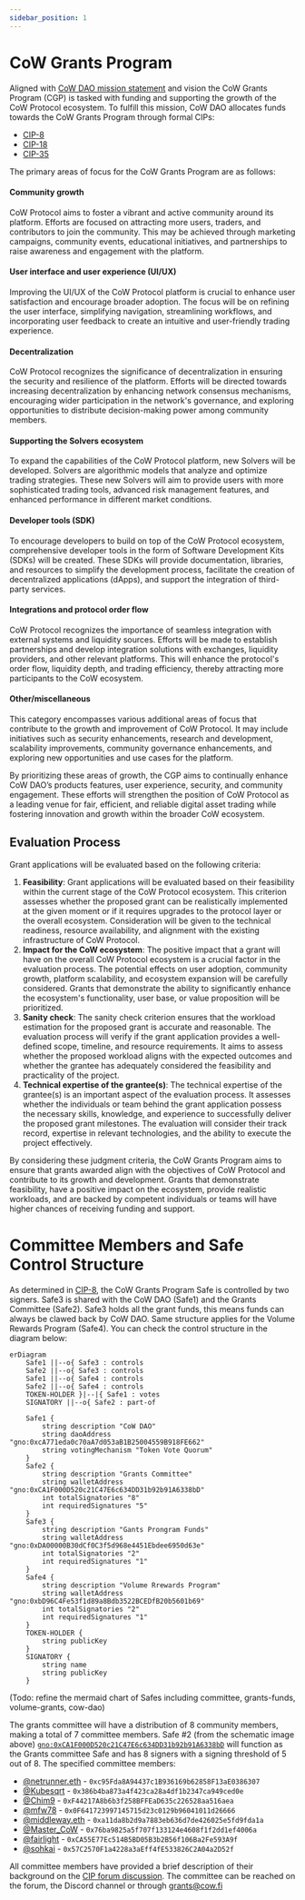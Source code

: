 ```yaml
---
sidebar_position: 1
---
```


# CoW Grants Program

Aligned with [CoW DAO mission statement](../mission) and vision the CoW Grants Program (CGP) is tasked with funding and supporting the growth of the CoW Protocol ecosystem. To fulfill this mission, CoW DAO allocates funds towards the CoW Grants Program through formal CIPs:

- [CIP-8](https://snapshot.org/#/cow.eth/proposal/0xdc641be107f139753cea051f1bacb8b74b915713a95306c3994f5e03e20d6bef)
- [CIP-18](https://snapshot.org/#/cow.eth/proposal/0x1b152ae847d003034e84b796ac153ab3549f69891cef49c5d915ee5930c0b256)
- [CIP-35](https://snapshot.org/#/cow.eth/proposal/0x1ce26799df80625cb8de5e985920b5f50e890290da03776bdd934e8bd03d9014)

The primary areas of focus for the CoW Grants Program are as follows:

#### Community growth

CoW Protocol aims to foster a vibrant and active community around its platform.
Efforts are focused on attracting more users, traders, and contributors to join the community.
This may be achieved through marketing campaigns, community events, educational initiatives, and partnerships to raise awareness and engagement with the platform.

#### User interface and user experience (UI/UX)

Improving the UI/UX of the CoW Protocol platform is crucial to enhance user satisfaction and encourage broader adoption.
The focus will be on refining the user interface, simplifying navigation, streamlining workflows, and incorporating user feedback to create an intuitive and user-friendly trading experience.

#### Decentralization

CoW Protocol recognizes the significance of decentralization in ensuring the security and resilience of the platform.
Efforts will be directed towards increasing decentralization by enhancing network consensus mechanisms, encouraging wider participation in the network's governance, and exploring opportunities to distribute decision-making power among community members.

#### Supporting the Solvers ecosystem

To expand the capabilities of the CoW Protocol platform, new Solvers will be developed.
Solvers are algorithmic models that analyze and optimize trading strategies.
These new Solvers will aim to provide users with more sophisticated trading tools, advanced risk management features, and enhanced performance in different market conditions.

#### Developer tools (SDK)

To encourage developers to build on top of the CoW Protocol ecosystem, comprehensive developer tools in the form of Software Development Kits (SDKs) will be created.
These SDKs will provide documentation, libraries, and resources to simplify the development process, facilitate the creation of decentralized applications (dApps), and support the integration of third-party services.

#### Integrations and protocol order flow

CoW Protocol recognizes the importance of seamless integration with external systems and liquidity sources.
Efforts will be made to establish partnerships and develop integration solutions with exchanges, liquidity providers, and other relevant platforms.
This will enhance the protocol's order flow, liquidity depth, and trading efficiency, thereby attracting more participants to the CoW ecosystem.

#### Other/miscellaneous

This category encompasses various additional areas of focus that contribute to the growth and improvement of CoW Protocol.
It may include initiatives such as security enhancements, research and development, scalability improvements, community governance enhancements, and exploring new opportunities and use cases for the platform.

By prioritizing these areas of growth, the CGP aims to continually enhance CoW DAO’s products features, user experience, security, and community engagement.
These efforts will strengthen the position of CoW Protocol as a leading venue for fair, efficient, and reliable digital asset trading while fostering innovation and growth within the broader CoW ecosystem.

## Evaluation Process

Grant applications will be evaluated based on the following criteria:

1. **Feasibility**: Grant applications will be evaluated based on their feasibility within the current stage of the CoW Protocol ecosystem.
   This criterion assesses whether the proposed grant can be realistically implemented at the given moment or if it requires upgrades to the protocol layer or the overall ecosystem. Consideration will be given to the technical readiness, resource availability, and alignment with the existing infrastructure of CoW Protocol.
2. **Impact for the CoW ecosystem**: The positive impact that a grant will have on the overall CoW Protocol ecosystem is a crucial factor in the evaluation process.
   The potential effects on user adoption, community growth, platform scalability, and ecosystem expansion will be carefully considered.
   Grants that demonstrate the ability to significantly enhance the ecosystem's functionality, user base, or value proposition will be prioritized.
3. **Sanity check**: The sanity check criterion ensures that the workload estimation for the proposed grant is accurate and reasonable.
   The evaluation process will verify if the grant application provides a well-defined scope, timeline, and resource requirements.
   It aims to assess whether the proposed workload aligns with the expected outcomes and whether the grantee has adequately considered the feasibility and practicality of the project.
4. **Technical expertise of the grantee(s)**:  The technical expertise of the grantee(s) is an important aspect of the evaluation process.
  It assesses whether the individuals or team behind the grant application possess the necessary skills, knowledge, and experience to successfully deliver the proposed grant milestones.
  The evaluation will consider their track record, expertise in relevant technologies, and the ability to execute the project effectively.

By considering these judgment criteria, the CoW Grants Program aims to ensure that grants awarded align with the objectives of CoW Protocol and contribute to its growth and development.
Grants that demonstrate feasibility, have a positive impact on the ecosystem, provide realistic workloads, and are backed by competent individuals or teams will have higher chances of receiving funding and support.

# Committee Members and Safe Control Structure

As determined in [CIP-8](https://snapshot.org/#/cow.eth/proposal/0xdc641be107f139753cea051f1bacb8b74b915713a95306c3994f5e03e20d6bef), the CoW Grants Program Safe is controlled by two signers. Safe3 is shared with the CoW DAO (Safe1) and the Grants Committee (Safe2). Safe3 holds all the grant funds, this means funds can always be clawed back by CoW DAO. Same structure applies for the Volume Rewards Program (Safe4). You can check the control structure in the diagram below:
```mermaid
erDiagram
    Safe1 ||--o{ Safe3 : controls
    Safe2 ||--o{ Safe3 : controls
    Safe1 ||--o{ Safe4 : controls
    Safe2 ||--o{ Safe4 : controls
    TOKEN-HOLDER }|--|{ Safe1 : votes
    SIGNATORY ||--o{ Safe2 : part-of

    Safe1 {
        string description "CoW DAO"
        string daoAddress "gno:0xcA771eda0c70aA7d053aB1B25004559B918FE662"
        string votingMechanism "Token Vote Quorum"
    }
    Safe2 {
        string description "Grants Committee"
        string walletAddress "gno:0xCA1F000D520c21C47E6c634DD31b92b91A6338bD"
        int totalSignatories "8"
        int requiredSignatures "5"
    }
    Safe3 {
        string description "Gants Prongram Funds"
        string walletAddress "gno:0xDA00000B30dCf0C3f5d968e4451Ebdee6950d63e"
        int totalSignatories "2"
        int requiredSignatures "1"
    }
    Safe4 {
        string description "Volume Rrewards Program"
        string walletAddress "gno:0xbD96C4Fe53f1d89a8Bdb3522BCEDfB20b5601b69"
        int totalSignatories "2"
        int requiredSignatures "1"
    }
    TOKEN-HOLDER {
        string publicKey
    }
    SIGNATORY {
        string name
        string publicKey
    }
```
(Todo: refine the mermaid chart of Safes including committee, grants-funds, volume-grants, cow-dao)

The grants committee will have a distribution of 8 community members, making a total of 7 committee members. Safe #2 (from the schematic image above) [`gno:0xCA1F000D520c21C47E6c634DD31b92b91A6338bD`](https://app.safe.global/settings/setup?safe=gno:0xCA1F000D520c21C47E6c634DD31b92b91A6338bD) will function as the Grants committee Safe and has 8 signers with a signing threshold of 5 out of 8. The specified committee members:

- [@netrunner.eth](https://forum.cow.fi/u/netrunner.eth) - `0xc95Fda8A94437c1B936169b62858F13aE0386307`
- [@Kubesqrt](https://forum.cow.fi/u/kubesqrt) - `0x386b4ba873a4f423ca28a4df1b2347ca949ced0e`
- [@Chim9](https://forum.cow.fi/u/chim9) - `0xF44217A8b6b3f258BFFEaD635c226528aa516aea`
- [@mfw78](https://forum.cow.fi/u/mfw78) - `0x0F641723997145715d23c0129b96041011d26666`
- [@middleway.eth](https://forum.cow.fi/u/middleway.eth) - `0xa11da8b2d9a7883eb636d7de426025e5fd9fda1a`
- [@Master_CoW](https://forum.cow.fi/u/Master_CoW) - `0x76ba9825a5f707f133124e4608f1f2dd1ef4006a`
- [@fairlight](https://forum.cow.fi/u/fairlight) - `0xCA55E77Ec514B5BD05B3b2B56f106Ba2Fe593A9f`
- [@sohkai](https://forum.cow.fi/u/sohkai/summary) - `0x57C2570F1a4228a3aEff4fE533826C2A04a2D52f`

All committee members have provided a brief description of their background on the [CIP forum discussion](https://forum.cow.fi/t/cip-draft-cowswap-grants-program-cgp/314).
The committee can be reached on the forum, the Discord channel or through [grants@cow.fi](mailto:grants@cow.fi)
